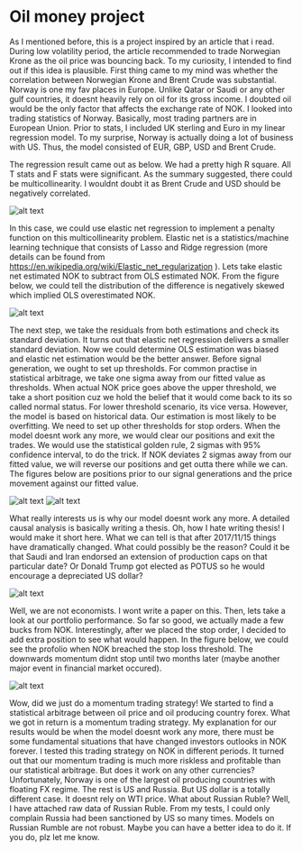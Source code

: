 # Oil money project

As I mentioned before, this is a project inspired by an article that i read. During low volatility period, the article recommended to trade Norwegian Krone as the oil price was bouncing back. To my curiosity, I intended to find out if this idea is plausible. First thing came to my mind was whether the correlation between Norwegian Krone and Brent Crude was substantial. Norway is one my fav places in Europe. Unlike Qatar or Saudi or any other gulf countries, it doesnt heavily rely on oil for its gross income. I doubted oil would be the only factor that affects the exchange rate of NOK. I looked into trading statistics of Norway. Basically, most trading partners are in European Union. Prior to stats, I included UK sterling and Euro in my linear regression model. To my surprise, Norway is actually doing a lot of business with US. Thus, the model consisted of EUR, GBP, USD and Brent Crude.

The regression result came out as below. We had a pretty high R square. All T stats and F stats were significant. As the summary suggested, there could be multicollinearity. I wouldnt doubt it as Brent Crude and USD should be negatively correlated.

![alt text](https://github.com/tattooday/quant-trading/blob/master/oil%20money%20project/preview/model%20summary.PNG)

In this case, we could use elastic net regression to implement a penalty function on this multicollinearity problem. Elastic net is a statistics/machine learning technique that consists of Lasso and Ridge regression (more details can be found from https://en.wikipedia.org/wiki/Elastic_net_regularization ). Lets take elastic net estimated NOK to subtract from OLS estimated NOK. From the figure below, we could tell the distribution of the difference is negatively skewed which implied OLS overestimated NOK.

![alt text](https://github.com/tattooday/quant-trading/blob/master/oil%20money%20project/preview/ols%20vs%20elastic%20net.png)

The next step, we take the residuals from both estimations and check its standard deviation. It turns out that elastic net regression delivers a smaller standard deviation. Now we could determine OLS estimation was biased and elastic net estimation would be the better answer. Before signal generation, we ought to set up thresholds. For common practise in statistical arbitrage, we take one sigma away from our fitted value as thresholds. When actual NOK price goes above the upper threshold, we take a short position cuz we hold the belief that it would come back to its so called normal status. For lower threshold scenario, its vice versa. However, the model is based on historical data. Our estimation is most likely to be overfitting. We need to set up other thresholds for stop orders. When the model doesnt work any more, we would clear our positions and exit the trades. We would use the statistical golden rule, 2 sigmas with 95% confidence interval, to do the trick. If NOK deviates 2 sigmas away from our fitted value, we will reverse our positions and get outta there while we can. The figures below are positions prior to our signal generations and the price movement against our fitted value.

![alt text](https://github.com/tattooday/quant-trading/blob/master/oil%20money%20project/preview/positions.png)
![alt text](https://github.com/tattooday/quant-trading/blob/master/oil%20money%20project/preview/actual%20vs%20fitted.png)

What really interests us is why our model doesnt work any more. A detailed causal analysis is basically writing a thesis. Oh, how I hate writing thesis! I would make it short here. What we can tell is that after 2017/11/15 things have dramatically changed. What could possibly be the reason? Could it be that Saudi and Iran endorsed an extension of production caps on that particular date? Or Donald Trump got elected as POTUS so he would encourage a depreciated US dollar?

![alt text](https://github.com/tattooday/quant-trading/blob/master/oil%20money%20project/preview/brent%20crude.png)

Well, we are not economists. I wont write a paper on this. Then, lets take a look at our portfolio performance. So far so good, we actually made a few bucks from NOK. Interestingly, after we placed the stop order, I decided to add extra position to see what would happen. In the figure below, we could see the profolio when NOK breached the stop loss threshold. The downwards momentum didnt stop until two months later (maybe another major event in financial market occured). 

![alt text](https://github.com/tattooday/quant-trading/blob/master/oil%20money%20project/preview/portfolio.png)

Wow, did we just do a momentum trading strategy! We started to find a statistical arbitrage between oil price and oil producing country forex. What we got in return is a momentum trading strategy. My explanation for our results would be when the model doesnt work any more, there must be some fundamental situations that have changed investors outlooks in NOK forever. I tested this trading strategy on NOK in different periods. It turned out that our momentum trading is much more riskless and profitable than our statistical arbitrage. But does it work on any other currencies? Unfortunately, Norway is one of the largest oil producing countries with floating FX regime. The rest is US and Russia. But US dollar is a totally different case. It doesnt rely on WTI price. What about Russian Ruble? Well, I have attached raw data of Russian Ruble. From my tests, I could only complain Russia had been sanctioned by US so many times. Models on Russian Rumble are not robust. Maybe you can have a better idea to do it. If you do, plz let me know.
